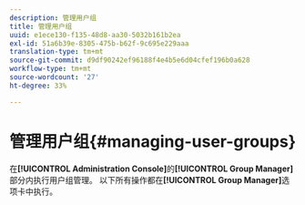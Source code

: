 ```yaml
---
description: 管理用户组
title: 管理用户组
uuid: e1ece130-f135-48d8-aa30-5032b161b2ea
exl-id: 51a6b39e-8305-475b-b62f-9c695e229aaa
translation-type: tm+mt
source-git-commit: d9df90242ef96188f4e4b5e6d04cfef196b0a628
workflow-type: tm+mt
source-wordcount: '27'
ht-degree: 33%

---
```


# 管理用户组{#managing-user-groups}

在&#x200B;**[!UICONTROL Administration Console]**&#x200B;的&#x200B;**[!UICONTROL Group Manager]**&#x200B;部分内执行用户组管理。 以下所有操作都在&#x200B;**[!UICONTROL Group Manager]**&#x200B;选项卡中执行。
